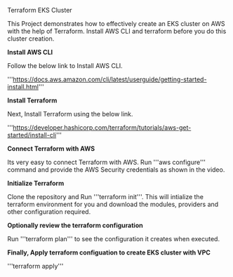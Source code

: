 Terraform EKS Cluster

This Project demonstrates how to effectively create an EKS cluster on AWS with the help of Terraform.
Install AWS CLI and terraform before you do this cluster creation.

**Install AWS CLI**

Follow the below link to Install AWS CLI.

'''https://docs.aws.amazon.com/cli/latest/userguide/getting-started-install.html'''

**Install Terraform**

Next, Install Terraform using the below link.

'''https://developer.hashicorp.com/terraform/tutorials/aws-get-started/install-cli'''

**Connect Terraform with AWS**

Its very easy to connect Terraform with AWS. Run '''aws configure''' command and provide the AWS Security credentials as shown in the video.

**Initialize Terraform**

Clone the repository and Run '''terraform init'''. This will intialize the terraform environment for you and download the modules, providers and other configuration required.

**Optionally review the terraform configuration**

Run '''terraform plan''' to see the configuration it creates when executed.

**Finally, Apply terraform configuation to create EKS cluster with VPC**

'''terraform apply'''

